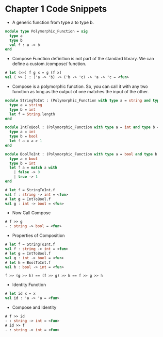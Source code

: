 # Chapter 1 Code Snippets
* A generic function from type a to type b.
```ocaml
module type Polymorphic_Function = sig
  type a
  type b
  val f : a -> b
end
```
* Compose Function definition is not part of the standard library. We can define a custom /compose/ function.
```ocaml
# let (>>) f g x = g (f x)
val ( >> ) : ('a -> 'b) -> ('b -> 'c) -> 'a -> 'c = <fun>
```
* Compose is a polymorphic function. So, you can call it with any two function as long as the output of one matches the input of the other.
```ocaml
module StringToInt : (Polymorphic_Function with type a = string and type b = int) = struct
  type a = string
  type b = int
  let f = String.length
end

module IntToBool : (Polymorphic_Function with type a = int and type b = bool) = struct
  type a = int
  type b = bool
  let f a = a > 1
end

module BoolToInt : (Polymorphic_Function with type a = bool and type b = int) = struct
  type a = bool
  type b = int
  let f a = match a with
    | false -> 0
    | true -> 1
end
```
```ocaml
# let f = StringToInt.f
val f : string -> int = <fun>
# let g = IntToBool.f
val g : int -> bool = <fun>
```
* Now Call Compose
```ocaml
# f >> g
- : string -> bool = <fun>
```

* Properties of Composition
```ocaml
# let f = StringToInt.f
val f : string -> int = <fun>
# let g = IntToBool.f
val g : int -> bool = <fun>
# let h = BoolToInt.f
val h : bool -> int = <fun>
```
```pseudo-ocaml
f >> (g >> h) == (f >> g) >> h == f >> g >> h
```
* Identity Function
```ocaml
# let id x = x
val id : 'a -> 'a = <fun>
```
* Compose and Identity
```ocaml
# f >> id
- : string -> int = <fun>
# id >> f
- : string -> int = <fun>
```
